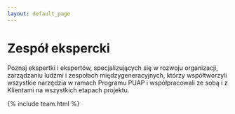 ```yaml
---
layout: default_page
---
```


# Zespół ekspercki

Poznaj ekspertki i ekspertów, specjalizujących się w rozwoju organizacji, zarządzaniu ludźmi i zespołach międzygeneracyjnych, którzy współtworzyli wszystkie narzędzia w ramach Programu PUAP i współpracowali ze sobą i z Klientami na wszystkich etapach projektu.

{% include team.html %}
